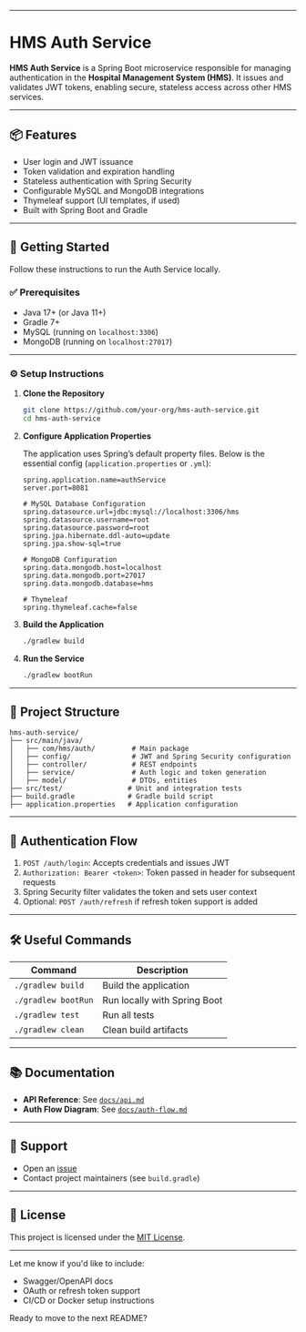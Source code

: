 
---

# HMS Auth Service

**HMS Auth Service** is a Spring Boot microservice responsible for managing authentication in the **Hospital Management System (HMS)**. It issues and validates JWT tokens, enabling secure, stateless access across other HMS services.

---

## 📦 Features

* User login and JWT issuance
* Token validation and expiration handling
* Stateless authentication with Spring Security
* Configurable MySQL and MongoDB integrations
* Thymeleaf support (UI templates, if used)
* Built with Spring Boot and Gradle

---

## 🚀 Getting Started

Follow these instructions to run the Auth Service locally.

### ✅ Prerequisites

* Java 17+ (or Java 11+)
* Gradle 7+
* MySQL (running on `localhost:3306`)
* MongoDB (running on `localhost:27017`)

---

### ⚙️ Setup Instructions

1. **Clone the Repository**

   ```bash
   git clone https://github.com/your-org/hms-auth-service.git
   cd hms-auth-service
   ```

2. **Configure Application Properties**

   The application uses Spring’s default property files. Below is the essential config (`application.properties` or `.yml`):

   ```properties
   spring.application.name=authService
   server.port=8081

   # MySQL Database Configuration
   spring.datasource.url=jdbc:mysql://localhost:3306/hms
   spring.datasource.username=root
   spring.datasource.password=root
   spring.jpa.hibernate.ddl-auto=update
   spring.jpa.show-sql=true

   # MongoDB Configuration
   spring.data.mongodb.host=localhost
   spring.data.mongodb.port=27017
   spring.data.mongodb.database=hms

   # Thymeleaf
   spring.thymeleaf.cache=false
   ```

3. **Build the Application**

   ```bash
   ./gradlew build
   ```

4. **Run the Service**

   ```bash
   ./gradlew bootRun
   ```

---

## 📁 Project Structure

```text
hms-auth-service/
├── src/main/java/
│   ├── com/hms/auth/         # Main package
│   ├── config/               # JWT and Spring Security configuration
│   ├── controller/           # REST endpoints
│   ├── service/              # Auth logic and token generation
│   ├── model/                # DTOs, entities
├── src/test/                # Unit and integration tests
├── build.gradle             # Gradle build script
├── application.properties   # Application configuration
```

---

## 🔐 Authentication Flow

1. `POST /auth/login`: Accepts credentials and issues JWT
2. `Authorization: Bearer <token>`: Token passed in header for subsequent requests
3. Spring Security filter validates the token and sets user context
4. Optional: `POST /auth/refresh` if refresh token support is added

---

## 🛠️ Useful Commands

| Command             | Description                  |
| ------------------- | ---------------------------- |
| `./gradlew build`   | Build the application        |
| `./gradlew bootRun` | Run locally with Spring Boot |
| `./gradlew test`    | Run all tests                |
| `./gradlew clean`   | Clean build artifacts        |

---

## 📚 Documentation

* **API Reference**: See [`docs/api.md`](docs/api.md)
* **Auth Flow Diagram**: See [`docs/auth-flow.md`](docs/auth-flow.md)

---

## 🙋 Support

* Open an [issue](https://github.com/your-org/hms-auth-service/issues)
* Contact project maintainers (see `build.gradle`)

---

## 📄 License

This project is licensed under the [MIT License](LICENSE).

---

Let me know if you'd like to include:

* Swagger/OpenAPI docs
* OAuth or refresh token support
* CI/CD or Docker setup instructions

Ready to move to the next README?
